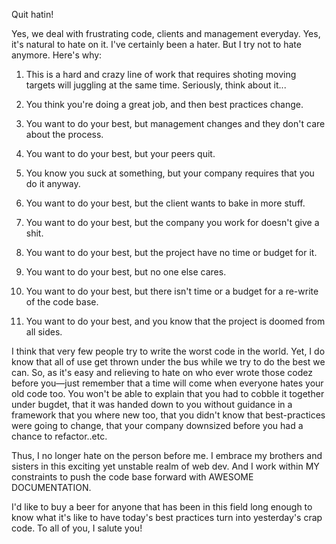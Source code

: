 ---
---

Quit hatin!

Yes, we deal with frustrating code, clients and management everyday. Yes, it's natural to hate on it. I've certainly been a hater. But I try not to hate anymore. Here's why:

1. This is a hard and crazy line of work that requires shoting moving targets will juggling at the same time. Seriously, think about it...

2. You think you're doing a great job, and then best practices change.

3. You want to do your best, but management changes and they don't care about the process.

4. You want to do your best, but your peers quit.

5. You know you suck at something, but your company requires that you do it anyway.

6. You want to do your best, but the client wants to bake in more stuff.

7. You want to do your best, but the company you work for doesn't give a shit.

8. You want to do your best, but the project have no time or budget for it.

9. You want to do your best, but no one else cares.

10. You want to do your best, but there isn't time or a budget for a re-write of the code base.

11. You want to do your best, and you know that the project is doomed from all sides.

I think that very few people try to write the worst code in the world. Yet, I do know that all of use get thrown under the bus while we try to do the best we can. So, as it's easy and relieving to hate on who ever wrote those codez before you—just remember that a time will come when everyone hates your old code too. You won't be able to explain that you had to cobble it together under bugdet,  that it was handed down to you without guidance in a framework that you where new too, that you didn't know that best-practices were going to change, that your company downsized before you had a chance to refactor..etc.

Thus, I no longer hate on the person before me. I embrace my brothers and sisters in this exciting yet unstable realm of web dev. And I work within MY constraints to push the code base forward with AWESOME DOCUMENTATION.

I'd like to buy a beer for anyone that has been in this field long enough to know what it's like to have today's best practices turn into yesterday's crap code. To all of you, I salute you! 

